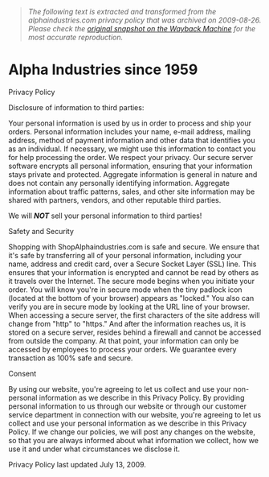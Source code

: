 > *The following text is extracted and transformed from the alphaindustries.com privacy policy that was archived on 2009-08-26. Please check the [original snapshot on the Wayback Machine](https://web.archive.org/web/20090826033119id_/http%3A//www.alphaindustries.com/privacy.html) for the most accurate reproduction.*

# Alpha Industries since 1959

Privacy Policy

Disclosure of information to third parties:

Your personal information is used by us in order to process and ship your orders. Personal information includes your name, e-mail address, mailing address, method of payment information and other data that identifies you as an individual. If necessary, we might use this information to contact you for help processing the order. We respect your privacy. Our secure server software encrypts all personal information, ensuring that your information stays private and protected. Aggregate information is general in nature and does not contain any personally identifying information. Aggregate information about traffic patterns, sales, and other site information may be shared with partners, vendors, and other reputable third parties.

We will _**NOT**_ sell your personal information to third parties!

Safety and Security

Shopping with ShopAlphaindustries.com is safe and secure. We ensure that it's safe by transferring all of your personal information, including your name, address and credit card, over a Secure Socket Layer (SSL) line. This ensures that your information is encrypted and cannot be read by others as it travels over the Internet. The secure mode begins when you initiate your order. You will know you're in secure mode when the tiny padlock icon (located at the bottom of your browser) appears as "locked." You also can verify you are in secure mode by looking at the URL line of your browser. When accessing a secure server, the first characters of the site address will change from "http" to "https." And after the information reaches us, it is stored on a secure server, resides behind a firewall and cannot be accessed from outside the company. At that point, your information can only be accessed by employees to process your orders. We guarantee every transaction as 100% safe and secure. 

Consent

By using our website, you're agreeing to let us collect and use your non-personal information as we describe in this Privacy Policy. By providing personal information to us through our website or through our customer service department in connection with our website, you're agreeing to let us collect and use your personal information as we describe in this Privacy Policy. If we change our policies, we will post any changes on the website, so that you are always informed about what information we collect, how we use it and under what circumstances we disclose it.

Privacy Policy last updated July 13, 2009.
